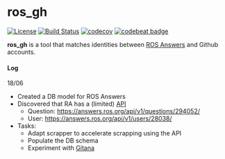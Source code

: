 # ros_gh
[![License](https://img.shields.io/badge/license-MIT-green.svg)](https://github.com/elbraulio/ros_gh/blob/master/LICENSE)  [![Build Status](https://travis-ci.org/elbraulio/ros_gh.svg?branch=master)](https://travis-ci.org/elbraulio/ros_gh)  [![codecov](https://codecov.io/gh/elbraulio/ros_gh/branch/master/graph/badge.svg)](https://codecov.io/gh/elbraulio/ros_gh) [![codebeat  badge](https://codebeat.co/badges/509ed37d-0128-4ca3-9dfb-33e861b5e1e3)](https://codebeat.co/projects/github-com-elbraulio-ros_gh-master)

**ros_gh** is a tool that matches identities between [ROS Answers](https://answers.ros.org/users/) and Github accounts. 



#### Log

18/06

- Created a DB model for ROS Answers
- Discovered that RA has a (limited) [API](https://askbot.org/doc/api.html)
  - Question: https://answers.ros.org/api/v1/questions/294052/
  - User: https://answers.ros.org/api/v1/users/28038/
- Tasks:
  - Adapt scrapper to accelerate scrapping using the API
  - Populate the DB schema
  - Experiment with [Gitana](http://gitanadocs.getforge.io/)